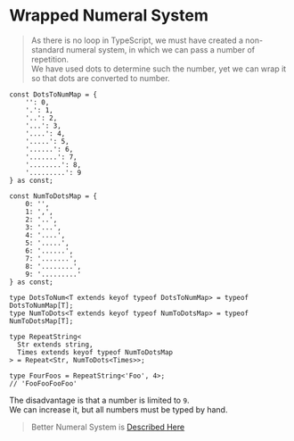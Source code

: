 # Wrapped Numeral System

> As there is no loop in TypeScript, we must have created a non-standard numeral system, in which we can pass a number of repetition.  
> We have used dots to determine such the number, yet we can wrap it so that dots are converted to number.

```
const DotsToNumMap = {
	'': 0,
	'.': 1,
	'..': 2,
	'...': 3,
	'....': 4,
	'.....': 5,
	'......': 6,
	'.......': 7,
	'........': 8,
	'.........': 9
} as const;

const NumToDotsMap = {
	0: '',
	1: ',',
	2: '..',
	3: '...',
	4: '....',
	5: '.....',
	6: '......',
	7: '.......',
	8: '........',
	9: '.........'
} as const;

type DotsToNum<T extends keyof typeof DotsToNumMap> = typeof DotsToNumMap[T];
type NumToDots<T extends keyof typeof NumToDotsMap> = typeof NumToDotsMap[T];

type RepeatString<
  Str extends string,
  Times extends keyof typeof NumToDotsMap
> = Repeat<Str, NumToDots<Times>>;
```

```
type FourFoos = RepeatString<'Foo', 4>;
// 'FooFooFooFoo'
```

The disadvantage is that a number is limited to `9`.  
We can increase it, but all numbers must be typed by hand.

> Better Numeral System is [Described Here](https://github.com/damianc/dev-notes/blob/master/typescript/types-from-types/numeral-system.md)